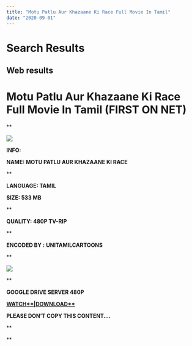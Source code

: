 ```yaml
---
title: "Motu Patlu Aur Khazaane Ki Race Full Movie In Tamil"
date: "2020-09-01"
---
```


# Search Results

## Web results

# Motu Patlu Aur Khazaane Ki Race Full Movie In Tamil (FIRST ON NET)

**

[![](https://1.bp.blogspot.com/-FzvNq-CSSZ4/Xu9ilAZuXdI/AAAAAAAABUQ/8EsHOlGjIdUtZvU_8zWi0-2SWTj4VxYAgCK4BGAsYHg/w512-h286/Motu{c48f4630022c0d57354920639953d21a0626fbbe35cb91b826b45669a52e752e}2BPatlu{c48f4630022c0d57354920639953d21a0626fbbe35cb91b826b45669a52e752e}2BAur{c48f4630022c0d57354920639953d21a0626fbbe35cb91b826b45669a52e752e}2BKhaanzae{c48f4630022c0d57354920639953d21a0626fbbe35cb91b826b45669a52e752e}2BKi{c48f4630022c0d57354920639953d21a0626fbbe35cb91b826b45669a52e752e}2BRace.jpg)](https://1.bp.blogspot.com/-FzvNq-CSSZ4/Xu9ilAZuXdI/AAAAAAAABUQ/8EsHOlGjIdUtZvU_8zWi0-2SWTj4VxYAgCK4BGAsYHg/s1280/Motu{c48f4630022c0d57354920639953d21a0626fbbe35cb91b826b45669a52e752e}2BPatlu{c48f4630022c0d57354920639953d21a0626fbbe35cb91b826b45669a52e752e}2BAur{c48f4630022c0d57354920639953d21a0626fbbe35cb91b826b45669a52e752e}2BKhaanzae{c48f4630022c0d57354920639953d21a0626fbbe35cb91b826b45669a52e752e}2BKi{c48f4630022c0d57354920639953d21a0626fbbe35cb91b826b45669a52e752e}2BRace.jpg)

**INFO:**

**NAME: MOTU PATLU AUR KHAZAANE KI RACE**

**

**LANGUAGE: TAMIL**

**SIZE: 533 MB**

**

**QUALITY: 480P TV-RIP**

**

**ENCODED BY :** **UNITAMILCARTOONS**



**

[![](https://1.bp.blogspot.com/-OViCnW38Nak/Xu9tNENuR8I/AAAAAAAABUs/ywoPuBdOFeQkBed7D2sAfT3fbS05vKTuACK4BGAsYHg/w400-h225/maxresdfefault.jpg)](https://1.bp.blogspot.com/-OViCnW38Nak/Xu9tNENuR8I/AAAAAAAABUs/ywoPuBdOFeQkBed7D2sAfT3fbS05vKTuACK4BGAsYHg/s1280/maxresdfefault.jpg)

**

**GOOGLE DRIVE SERVER 480P**

**[**WATCH****|DOWNLOAD**](https://gplinks.co/GAFcydO)**

**PLEASE DON’T COPY THIS CONTENT….**

**









**
